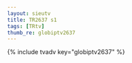 ```yaml
--- 
layout: sieutv
title: TR2637 s1
tags: [TRtv]
thumb_re: globiptv2637
---
```

{% include tvadv key="globiptv2637" %} 
